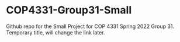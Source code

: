 # COP4331-Group31-Small

Github repo for the Small Project for COP 4331 Spring 2022 Group 31. Temporary title, will change the link later.
